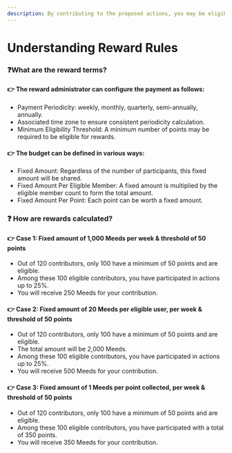 ```yaml
---
description: By contributing to the proposed actions, you may be eligible to receive rewards. Discover how these rewards can be calculated.
---
```


# Understanding Reward Rules

### :question:What are the reward terms? <a href="#quelles-sont-les-modalites-de-recompense" id="quelles-sont-les-modalites-de-recompense"></a>

#### ​👉 The reward administrator can configure the payment as follows:

- Payment Periodicity: weekly, monthly, quarterly, semi-annually, annually.
- Associated time zone to ensure consistent periodicity calculation.
- Minimum Eligibility Threshold: A minimum number of points may be required to be eligible for rewards.

#### ​👉 The budget can be defined in various ways:

- Fixed Amount: Regardless of the number of participants, this fixed amount will be shared.
- Fixed Amount Per Eligible Member: A fixed amount is multiplied by the eligible member count to form the total amount.
- Fixed Amount Per Point: Each point can be worth a fixed amount.

### ❓ How are rewards calculated?

#### ​👉 Case 1: Fixed amount of 1,000 Meeds per week & threshold of 50 points

- Out of 120 contributors, only 100 have a minimum of 50 points and are eligible.
- Among these 100 eligible contributors, you have participated in actions up to 25%.
- You will receive 250 Meeds for your contribution.

#### ​👉 Case 2: Fixed amount of 20 Meeds per eligible user, per week & threshold of 50 points

- Out of 120 contributors, only 100 have a minimum of 50 points and are eligible.
- The total amount will be 2,000 Meeds.
- Among these 100 eligible contributors, you have participated in actions up to 25%.
- You will receive 500 Meeds for your contribution.

#### 👉 Case 3: Fixed amount of 1 Meeds per point collected, per week & threshold of 50 points

- Out of 120 contributors, only 100 have a minimum of 50 points and are eligible.
- Among these 100 eligible contributors, you have participated with a total of 350 points.
- You will receive 350 Meeds for your contribution.
